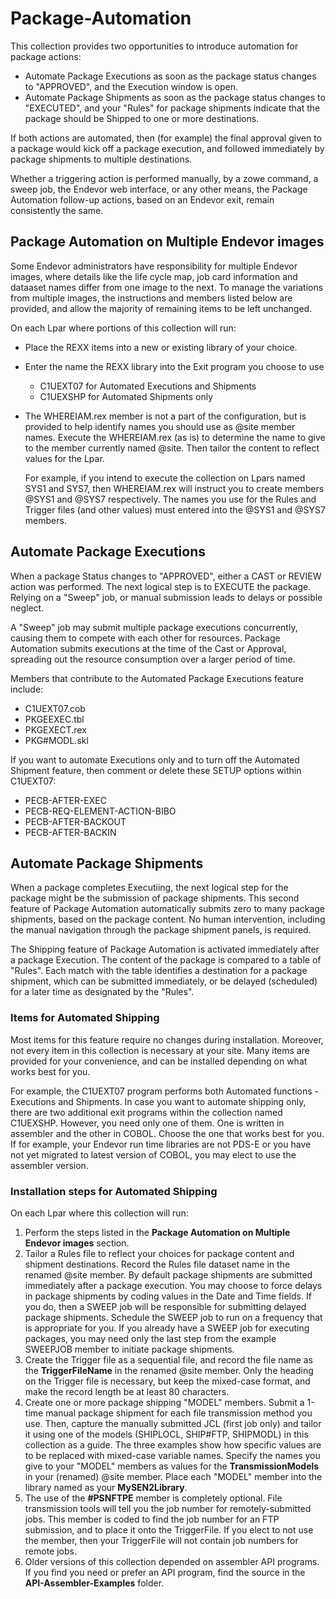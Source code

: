 # Package-Automation

This collection provides two opportunities to introduce automation for package actions:

  - Automate Package Executions as soon as the package status changes to "APPROVED", and the Execution window is open.
  - Automate Package Shipments as soon as the package status changes to "EXECUTED", and your "Rules" for package shipments indicate that the package should be Shipped to one or more destinations.

If both actions are automated, then (for example) the final approval given to a package would kick off a package execution, and followed immediately by package shipments to multiple destinations.

Whether a triggering action is performed manually, by a zowe command, a sweep job, the Endevor web interface, or any other means, the Package Automation follow-up actions, based on an Endevor exit, remain consistently the same.

## Package Automation on Multiple Endevor images

Some Endevor administrators have responsibility for multiple Endevor images, where details like the life cycle map, job card information and dataaset names differ from one image to the next. 
To manage the variations from multiple images, the instructions and members listed below are provided, and allow the majority of remaining items to be left unchanged.

On each Lpar where portions of this collection will run:

 - Place the REXX items into a new or existing library of your choice. 
 - Enter the name the REXX library into the Exit program you choose to use
     - C1UEXT07 for Automated Executions and Shipments 
     - C1UEXSHP for Automated Shipments only 
 - The WHEREIAM.rex member is not a part of the configuration, 
 but is provided to help identify names you should use as @site member names. 
 Execute the WHEREIAM.rex (as is) to determine the name to give to the member currently named @site. 
 Then tailor the content to reflect values for the Lpar. 

    For example, if you intend to execute the collection on Lpars named SYS1 and SYS7, 
  then WHEREIAM.rex will instruct you to create members @SYS1 and @SYS7 respectively. 
  The names you use for the Rules and Trigger files (and other values) must entered into the @SYS1 and @SYS7 members. 
  
## Automate Package Executions

 When a package Status changes to "APPROVED", either a CAST or REVIEW action was performed. 
 The next logical step is to EXECUTE the package.
 Relying on a "Sweep" job, or manual submission leads to delays or possible neglect. 
 
 A "Sweep" job may submit multiple package executions concurrently, causing them to compete with each other for resources. 
 Package Automation submits executions at the time of the Cast or Approval, spreading out the resource consumption over a larger period of time.  
 
 Members that contribute to the Automated Package Executions feature include:
   - C1UEXT07.cob
   - PKGEEXEC.tbl
   - PKGEXECT.rex
   - PKG#MODL.skl

If you want to automate Executions only and to turn off the Automated Shipment feature, then comment or delete these SETUP options within C1UEXT07:
  - PECB-AFTER-EXEC 
  - PECB-REQ-ELEMENT-ACTION-BIBO
  - PECB-AFTER-BACKOUT 
  - PECB-AFTER-BACKIN 


## Automate Package Shipments

When a package completes Executiing, the next logical step for the package might be the submission of package shipments. 
This second feature of Package Automation automatically submits zero to many package shipments, based on the package content. 
No human intervention, including the manual navigation through the package shipment panels, is required.

The Shipping feature of Package Automation is activated immediately after a package Execution. 
The content of the package is compared to a table of "Rules". 
Each match with the table identifies a destination for a package shipment, which can be submitted immediately, or be delayed (scheduled) for a later time as designated by the "Rules".  


### Items for Automated Shipping

Most items for this feature require no changes during installation.
Moreover, not every item in this collection is necessary at your site. 
Many items are provided for your convenience, and can be installed depending on what works best for you. 


For example, the C1UEXT07 program performs both Automated functions - Executions and Shipments. 
 In case you want to automate shipping only, there are two additional exit programs within the collection named C1UEXSHP. 
 However, you need only one of them. 
 One is written in assembler and the other in COBOL. 
 Choose the one that works best for you. 
 If for example, your Endevor run time libraries are not PDS-E or you have not yet migrated to latest version of COBOL, you may elect to use the assembler version.
 

### Installation steps for Automated Shipping

On each Lpar where this collection will run:

1. Perform the steps listed in the **Package Automation on Multiple Endevor images** section.  
2. Tailor a Rules file to reflect your choices for package content and shipment destinations. Record the Rules file dataset name in the renamed @site member. By default package shipments are submitted immediately after a package execution. You may choose to force delays in package shipments by coding values in the Date and Time fields. If you do, then a SWEEP job will be responsible for submitting delayed package shipments. Schedule the SWEEP job to run on a frequency that is appropriate for you. If you already have a SWEEP job for executing packages, you may need only the last step from the example SWEEPJOB member to initiate package shipments.
3. Create the Trigger file as a sequential file, and record the file name as the **TriggerFileName** in the renamed @site member. Only the heading on the Trigger file is necessary, but keep the mixed-case format, and make the record length be at least 80 characters.
4. Create one or more package shipping "MODEL" members. Submit a 1-time manual package shipment for each file transmission method you use. Then, capture the manually submitted JCL (first job only) and tailor it using one of the models (SHIPLOCL, SHIP#FTP, SHIPMODL) in this collection as a guide. The three examples show how specific values are to be replaced with mixed-case variable names. Specify the names you give to your "MODEL" members as values for the **TransmissionModels** in your (renamed) @site member. Place each "MODEL" member into the library named as your **MySEN2Library**.
5. The use of the **#PSNFTPE** member is completely optional. File transmission tools will tell you the job number for remotely-submitted jobs. This member is coded to find the job number for an FTP submission, and to place it onto the TriggerFile. If you elect to not use the member, then your TriggerFile will not contain job numbers for remote jobs. 
6. Older versions of this collection depended on assembler API programs. If you find you need or prefer an API program, find the source in the **API-Assembler-Examples** folder.
